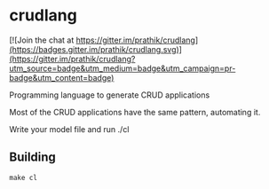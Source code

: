 # crudlang

[![Join the chat at https://gitter.im/prathik/crudlang](https://badges.gitter.im/prathik/crudlang.svg)](https://gitter.im/prathik/crudlang?utm_source=badge&utm_medium=badge&utm_campaign=pr-badge&utm_content=badge)

Programming language to generate CRUD applications

Most of the CRUD applications have the same pattern, automating it.

Write your model file and run ./cl

## Building

    make cl
